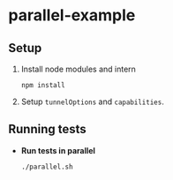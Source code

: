 parallel-example
=============
## Setup

1. Install node modules and intern

    ```
    npm install
    ```
    
2. Setup `tunnelOptions` and `capabilities`.

## Running tests

* **Run tests in parallel**

    ```
    ./parallel.sh
    ```
